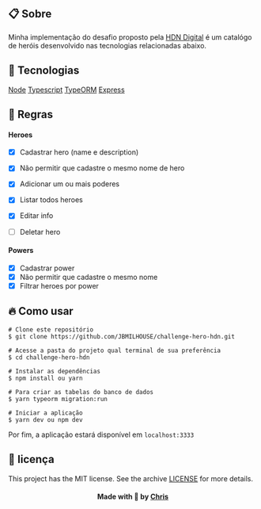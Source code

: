 ## :clipboard: Sobre 

Minha implementação do desafio proposto pela [HDN Digital]() é um catalógo de heróis desenvolvido nas tecnologias relacionadas abaixo.

## :rocket: Tecnologias

[Node](https://nodejs.org/en/)
[Typescript](https://www.typescriptlang.org/)
[TypeORM](https://typeorm.io/#/)
[Express](https://expressjs.com/pt-br/)

## :bookmark: Regras
#### Heroes

 - [x] Cadastrar hero (name e description)
 - [x] Não permitir que cadastre o mesmo nome de hero
 - [x] Adicionar um ou mais poderes
 - [x] Listar todos heroes 
 - [x] Editar info
 - [ ] Deletar hero


#### Powers

 - [x] Cadastrar power
 - [x] Não permitir que cadastre o mesmo nome
 - [x] Filtrar heroes por power

## :fire: Como usar
```
# Clone este repositório
$ git clone https://github.com/JBMILHOUSE/challenge-hero-hdn.git

# Acesse a pasta do projeto qual terminal de sua preferência
$ cd challenge-hero-hdn 

# Instalar as dependências
$ npm install ou yarn 

# Para criar as tabelas do banco de dados
$ yarn typeorm migration:run

# Iniciar a aplicação
$ yarn dev ou npm dev

```
Por fim, a aplicação estará disponível em ``` localhost:3333 ```
## :memo: licença

This project has the MIT license. See the archive [LICENSE](LICENSE.md) for more details.

<h4 align="center">
    Made with 💜 by <a href="https://www.linkedin.com/in/christopher-alexandre-a477b6170/" target="_blank">Chris</a>
</h4>

